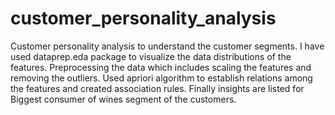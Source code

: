 # customer_personality_analysis
Customer personality analysis to understand the customer segments.
I have used dataprep.eda package to visualize the data distributions of the features.
Preprocessing the data which includes scaling the features and removing the outliers.
Used apriori algorithm to establish relations among the features and created association rules.
Finally insights are listed for Biggest consumer of wines segment of the customers.
